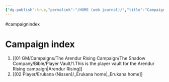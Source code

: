 ```yaml
---
{"dg-publish":true,"permalink":"/HOME (web journal)/","title":"Campaign Index","pinned":true,"tags":["gardenEntry"]}
---
```


#campaignindex

# Campaign index

1. [[01 GM/Campaigns/The Arendur Rising Campaign/The Shadow Company/Bible/Player Vault/1.This is the player vault for the Arendur Rising campaign\|Arendur Rising]]
2. [[02 Player/Erukana (Nissen)/_Erukana home\|_Erukana home]]